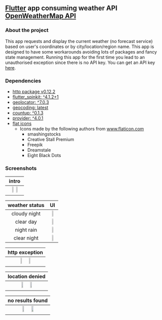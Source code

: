 ## [Flutter](https://flutter.dev/) app consuming weather API [OpenWeatherMap API](https://openweathermap.org/)

### About the project
This app requests and display the current weather (no forecast service) based on user's coordinates or by city/location/region name. This app is designed to have some workarounds avoiding lots of packages and fancy state management. Running this app for the first time you lead to an unauthorised exception since there is no API key. You can get an API key [here](https://openweathermap.org/api/weather-map-2).

### Dependencies
* [http package v0.12.2](https://pub.dev/packages/http)
* [flutter_spinkit: ^4.1.2+1](https://pub.dev/packages/flutter_spinkit)
* [geolocator: ^7.0.3](https://pub.dev/packages/geolocator)
* [geocoding: latest](https://pub.dev/packages/geocoding)
* [countup: ^0.1.3](https://pub.dev/packages/countup)
* [provider: ^4.0.1](https://pub.dev/packages/provider)
* [flat icons](https://www.flaticon.com/)
  * Icons made by the following authors from www.flaticon.com
    * smashingstocks
    * Creative Stall Premium
    * Freepik
    * Dreamstale
    * Eight Black Dots

### Screenshots

| intro |
| :-: |
| <img src="https://user-images.githubusercontent.com/66192808/143773295-9f2f3f1c-909a-4d7e-a821-f44b4cb39428.png" width="20%" height="15%"/> <img src="https://user-images.githubusercontent.com/66192808/143773294-67aa2528-24ff-45d7-abfb-9c39b945b8ee.png" width="20%" height="15%"/> |


| weather status| UI |
| :---: | :----:     |
| cloudy night  | <img src="https://user-images.githubusercontent.com/66192808/143773492-fb9eef04-652f-4509-9fbc-a8a400dd4f04.png" width="20%" height="15%"/>|
| clear day     | <img src="https://user-images.githubusercontent.com/66192808/143773496-c8fb7caf-df60-48e8-87d4-f5e52cc8ad37.png" width="20%" height="15%"/>|
| night rain    | <img src="https://user-images.githubusercontent.com/66192808/143773497-bbb1e7d5-a6a0-49d8-8fa0-739b406aa4c7.png" width="20%" height="15%"/> |
| clear night   | <img src="https://user-images.githubusercontent.com/66192808/143773499-5ae34279-43a5-43aa-bd4e-b8fa1dda7445.png" width="20%" height="15%"/>|

| http exception |
| :--: |
| <img src="https://user-images.githubusercontent.com/66192808/143775940-dfba99bb-2f1c-4d4a-91af-f956f63f74d4.png" width="20%" height="15%"/>  <img src="https://user-images.githubusercontent.com/66192808/143775939-05dc0130-f8e0-4cd3-ae88-b92d3afc1892.png" width="20%" height="15%"/>|

| location denied |
| :--: |
| <img src="https://user-images.githubusercontent.com/66192808/143775987-7522c75e-4a09-416d-a42f-3739e2e64771.png" width="20%" height="15%"/> <img src="https://user-images.githubusercontent.com/66192808/143775985-e673e3b2-7252-48b8-b9f3-932f331a0eb5.png" width="20%" height="15%"/>|

| no results found |
| :--: |
| <img src="https://user-images.githubusercontent.com/66192808/143776052-c5e74e64-03c5-4983-ae69-280c2c9f27b2.png" width="20%" height="15%"/> <img src="https://user-images.githubusercontent.com/66192808/143776053-13255976-02f2-4e5a-a638-22ebf4060a39.png" width="20%" height="15%"/>|

